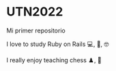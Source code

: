 # UTN2022

Mi primer repositorio

I love to study Ruby on Rails :computer:, :gem:, :nerd_face:

I really enjoy teaching chess :chess_pawn:, :star_struck:
